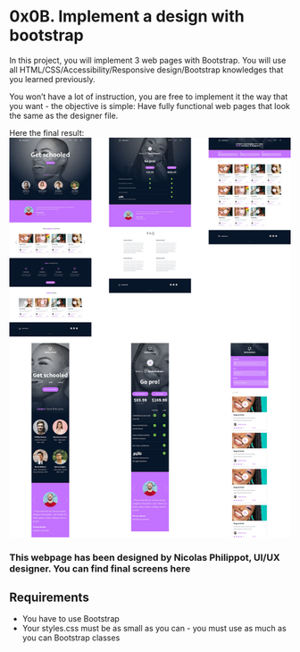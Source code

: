 # 0x0B. Implement a design with bootstrap

In this project, you will implement 3 web pages with Bootstrap. You will use all HTML/CSS/Accessibility/Responsive design/Bootstrap knowledges that you learned previously.

You won’t have a lot of instruction, you are free to implement it the way that you want - the objective is simple: Have fully functional web pages that look the same as the designer file.

Here the final result:
![A figma mock up of a bootstrap website](https://github.com/TMcMac/holberton-smiling-school/blob/master/assets/images/finalmockup.jpeg?raw=true)

### This webpage has been designed by Nicolas Philippot, UI/UX designer. You can find final screens here

## Requirements
* You have to use Bootstrap
* Your styles.css must be as small as you can - you must use as much as you can Bootstrap classes
